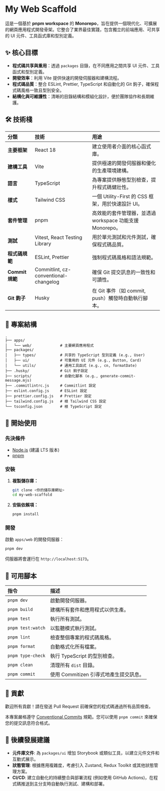 # My Web Scaffold

這是一個基於 **pnpm workspace** 的 **Monorepo**，旨在提供一個現代化、可擴展的網頁應用程式開發骨架。它整合了業界最佳實踐，包含獨立的前端應用、可共享的 UI 元件、工具函式庫和型別定義。

## ✨ 核心目標

*   **程式碼共享與重用**：透過 `packages` 目錄，在不同應用之間共享 UI 元件、工具函式和型別定義。
*   **開發效率**：利用 Vite 提供快速的開發伺服器和建構流程。
*   **程式碼品質**：整合 ESLint, Prettier, TypeScript 和自動化的 Git 鉤子，確保程式碼風格一致且型別安全。
*   **結構化與可維護性**：清晰的目錄結構和模組化設計，便於團隊協作和長期維護。

## 🛠️ 技術棧

| 分類 | 技術 | 用途 |
| :--- | :--- | :--- |
| **主要框架** | React 18 | 建立使用者介面的核心函式庫。 |
| **建構工具** | Vite | 提供極速的開發伺服器和優化的生產環境建構。 |
| **語言** | TypeScript | 為專案提供靜態型別檢查，提升程式碼健壯性。 |
| **樣式** | Tailwind CSS | 一個 Utility-First 的 CSS 框架，用於快速設計 UI。 |
| **套件管理** | pnpm | 高效能的套件管理器，並透過 workspace 功能支援 Monorepo。 |
| **測試** | Vitest, React Testing Library | 用於單元測試和元件測試，確保程式碼品質。 |
| **程式碼規範** | ESLint, Prettier | 強制程式碼風格和語法規範。 |
| **Commit 規範** | Commitlint, cz-conventional-changelog | 確保 Git 提交訊息的一致性和可讀性。 |
| **Git 鉤子** | Husky | 在 Git 事件（如 commit, push）觸發時自動執行腳本。 |

## 📂 專案結構

```
.
├── apps/
│   └── web/             # 主要網頁應用程式
├── packages/
│   ├── types/           # 共享的 TypeScript 型別定義 (e.g., User)
│   ├── ui/              # 可重用的 UI 元件 (e.g., Button, Card)
│   └── utils/           # 通用工具函式 (e.g., cn, formatDate)
├── .husky/              # Git 鉤子設定
├── scripts/             # 自動化腳本 (e.g., generate-commit-message.mjs)
├── .commitlintrc.js     # Commitlint 設定
├── eslint.config.js     # ESLint 設定
├── prettier.config.js   # Prettier 設定
├── tailwind.config.js   # 根 Tailwind CSS 設定
└── tsconfig.json        # 根 TypeScript 設定
```

## 🚀 開始使用

### 先決條件

*   [Node.js](https://nodejs.org/) (建議 LTS 版本)
*   [pnpm](https://pnpm.io/installation)

### 安裝

1.  **複製儲存庫：**
    ```bash
    git clone <你的儲存庫網址>
    cd my-web-scaffold
    ```

2.  **安裝依賴項：**
    ```bash
    pnpm install
    ```

### 開發

啟動 `apps/web` 的開發伺服器：

```bash
pnpm dev
```

伺服器將會運行在 `http://localhost:5173`。

## 📜 可用腳本

| 指令 | 描述 |
| :--- | :--- |
| `pnpm dev` | 啟動開發伺服器。 |
| `pnpm build` | 建構所有套件和應用程式以供生產。 |
| `pnpm test` | 執行所有測試。 |
| `pnpm test:watch` | 以監聽模式執行測試。 |
| `pnpm lint` | 檢查整個專案的程式碼風格。 |
| `pnpm format` | 自動格式化所有檔案。 |
| `pnpm type-check` | 執行 TypeScript 的型別檢查。 |
| `pnpm clean` | 清理所有 `dist` 目錄。 |
| `pnpm commit` | 使用 Commitizen 引導式地產生提交訊息。 |

## 🤝 貢獻

歡迎所有貢獻！請在發送 Pull Request 前確保您的程式碼通過所有品質檢查。

本專案嚴格遵守 [Conventional Commits](https://www.conventionalcommits.org/en/v1.0.0/) 規範。您可以使用 `pnpm commit` 來確保您的提交訊息符合格式。

## 🔮 後續發展建議

*   **元件庫文件**: 為 `packages/ui` 增加 Storybook 或類似工具，以建立元件文件和互動式展示。
*   **狀態管理**: 根據應用複雜度，考慮引入 Zustand, Redux Toolkit 或其他狀態管理方案。
*   **CI/CD**: 建立自動化的持續整合與部署流程 (例如使用 GitHub Actions)，在程式碼推送到主分支時自動執行測試、建構和部署。
